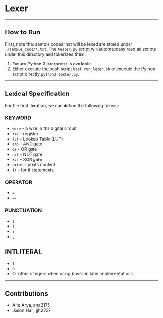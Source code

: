 # Lexer

---

## How to Run

First, note that sample codes that will be lexed are stored under `./sample_code/*.txt`. The `tester.py` script will automatically read all scripts under this directory and tokenizes them.

1. Ensure Python 3 interpreter is available
2. Either execute the bash script `bash run_lexer.sh` or execute the Python script directly `python3 tester.py`.

---

## Lexical Specification

For the first iteration, we can define the following tokens:

### KEYWORD

- `wire` - a wire in the digital circuit
- `reg` - register
- `lut` - Lookup Table (LUT)
- `and` - AND gate
- `or` - OR gate
- `not` - NOT gate
- `xor` - XOR gate
- `print` - prints content
- `if` - for if statements

### OPERATOR

- `=`
- `==`

### PUNCTUATION

- `(`
- `)`
- `;`
- `,`

## INTLITERAL

- `1`
- `0`
- Or other integers when using buses in later implementations

---

## Contributions

- Arie Arya, ana2175
- Jason Han, jjh2237
